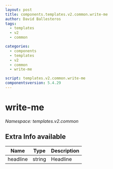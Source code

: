```yaml
---
layout: post
title: components.templates.v2.common.write-me
author: David Ballesteros
tags:
  - templates
  - v2
  - common

categories:
  - components
  - templates
  - v2
  - common
  - write-me

script: templates.v2.common.write-me
componentsversion: 5.4.29
---
```

# write-me

*Namespace: templates.v2.common*

## Extra Info available

| Name | Type | Description |
| --- | --- | --- |
| headline | string | Headline |